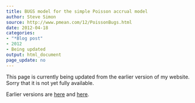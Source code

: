 ```yaml
---
title: BUGS model for the simple Poisson accrual model
author: Steve Simon
source: http://www.pmean.com/12/PoissonBugs.html
date: 2012-04-18
categories:
- "*Blog post"
- 2012
- Being updated
output: html_document
page_update: no
---
```


This page is currently being updated from the earlier version of my website. Sorry that it is not yet fully available.

<!---More--->

Earlier versions are [here][sim1] and [here][sim2].
 
[sim1]: http://www.pmean.com/12/PoissonBugs.html
[sim2]: http://new.pmean.com/poisson-bugs/
